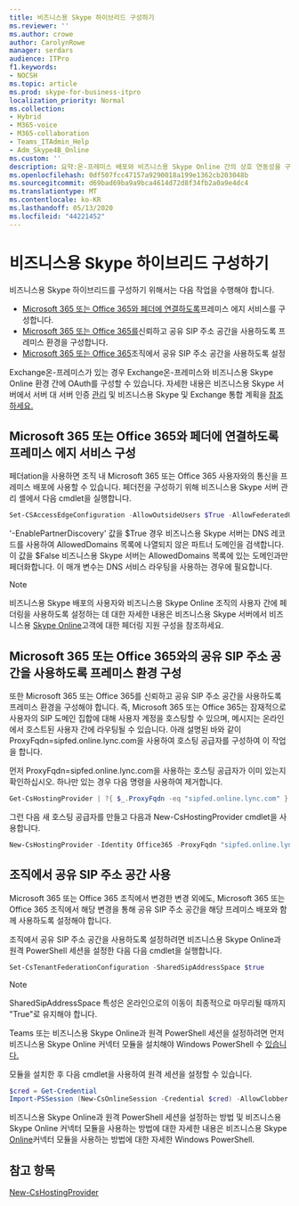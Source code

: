 ```yaml
---
title: 비즈니스용 Skype 하이브리드 구성하기
ms.reviewer: ''
ms.author: crowe
author: CarolynRowe
manager: serdars
audience: ITPro
f1.keywords:
- NOCSH
ms.topic: article
ms.prod: skype-for-business-itpro
localization_priority: Normal
ms.collection:
- Hybrid
- M365-voice
- M365-collaboration
- Teams_ITAdmin_Help
- Adm_Skype4B_Online
ms.custom: ''
description: 요약:온-프레미스 배포와 비즈니스용 Skype Online 간의 상호 연동성을 구성하는 방법을 설명합니다.
ms.openlocfilehash: 0df507fcc47157a9290018a199e1362cb203048b
ms.sourcegitcommit: d69bad69ba9a9bca4614d72d8f34fb2a0a9e4dc4
ms.translationtype: MT
ms.contentlocale: ko-KR
ms.lasthandoff: 05/13/2020
ms.locfileid: "44221452"
---
```

# <a name="configure-skype-for-business-hybrid"></a>비즈니스용 Skype 하이브리드 구성하기

비즈니스용 Skype 하이브리드를 구성하기 위해서는 다음 작업을 수행해야 합니다.

- [Microsoft 365 또는 Office 365와 페더에 연결하도록](#configure-your-on-premises-edge-service-to-federate-with-microsoft-365-or-office-365)프레미스 에지 서비스를 구성합니다.
- [Microsoft 365 또는 Office 365를](#configure-your-on-premises-environment-to-enable-shared-sip-address-space-with-microsoft-365-or-office-365)신뢰하고 공유 SIP 주소 공간을 사용하도록 프레미스 환경을 구성합니다.
- [Microsoft 365 또는 Office 365](#enable-shared-sip-address-space-in-your-organization)조직에서 공유 SIP 주소 공간을 사용하도록 설정

Exchange온-프레미스가 있는 경우 Exchange온-프레미스와 비즈니스용 Skype Online 환경 간에 OAuth를 구성할 수 있습니다. 자세한 내용은 비즈니스용 Skype 서버에서 서버 대 서버 인증 [관리](https://docs.microsoft.com/SkypeForBusiness/manage/authentication/server-to-server-and-partner-applications) 및 비즈니스용 Skype 및 Exchange 통합 계획을 [참조하세요.](https://docs.microsoft.com/SkypeForBusiness/plan-your-deployment/integrate-with-exchange/integrate-with-exchange#feature_support) 
  
## <a name="configure-your-on-premises-edge-service-to-federate-with-microsoft-365-or-office-365"></a>Microsoft 365 또는 Office 365와 페더에 연결하도록 프레미스 에지 서비스 구성

페더ation을 사용하면 조직 내 Microsoft 365 또는 Office 365 사용자와의 통신을 프레미스 배포에 사용할 수 있습니다. 페더전을 구성하기 위해 비즈니스용 Skype 서버 관리 셸에서 다음 cmdlet을 실행합니다.
  
```PowerShell
Set-CSAccessEdgeConfiguration -AllowOutsideUsers $True -AllowFederatedUsers $True -EnablePartnerDiscovery $True -UseDnsSrvRouting
```

'-EnablePartnerDiscovery' 값을 $True 경우 비즈니스용 Skype 서버는 DNS 레코드를 사용하여 AllowedDomains 목록에 나열되지 않은 파트너 도메인을 검색합니다. 이 값을 $False 비즈니스용 Skype 서버는 AllowedDomains 목록에 있는 도메인과만 페더화합니다. 이 매개 변수는 DNS 서비스 라우팅을 사용하는 경우에 필요합니다.

> [!NOTE]
> 비즈니스용 Skype 배포의 사용자와 비즈니스용 Skype Online 조직의 사용자 간에 페더링을 사용하도록 설정하는 데 대한 자세한 내용은 비즈니스용 Skype 서버에서 비즈니스용 [Skype Online](https://docs.microsoft.com/skypeforbusiness/manage/federation-and-external-access/federation-support/configuring-federation-support)고객에 대한 페더링 지원 구성을 참조하세요.


## <a name="configure-your-on-premises-environment-to-enable-shared-sip-address-space-with-microsoft-365-or-office-365"></a>Microsoft 365 또는 Office 365와의 공유 SIP 주소 공간을 사용하도록 프레미스 환경 구성

또한 Microsoft 365 또는 Office 365를 신뢰하고 공유 SIP 주소 공간을 사용하도록 프레미스 환경을 구성해야 합니다. 즉, Microsoft 365 또는 Office 365는 잠재적으로 사용자의 SIP 도메인 집합에 대해 사용자 계정을 호스팅할 수 있으며, 메시지는 온라인에서 호스트된 사용자 간에 라우팅될 수 있습니다.  아래 설명된 바와 같이 ProxyFqdn=sipfed.online.lync.com을 사용하여 호스팅 공급자를 구성하여 이 작업을 합니다.

먼저 ProxyFqdn=sipfed.online.lync.com을 사용하는 호스팅 공급자가 이미 있는지 확인하십시오. 하나만 있는 경우 다음 명령을 사용하여 제거합니다.

```PowerShell
Get-CsHostingProvider | ?{ $_.ProxyFqdn -eq "sipfed.online.lync.com" } | Remove-CsHostingProvider
```

그런 다음 새 호스팅 공급자를 만들고 다음과 New-CsHostingProvider cmdlet을 사용합니다. 

```PowerShell
New-CsHostingProvider -Identity Office365 -ProxyFqdn "sipfed.online.lync.com" -Enabled $true -EnabledSharedAddressSpace $true -HostsOCSUsers $true -VerificationLevel UseSourceVerification -IsLocal $false -AutodiscoverUrl https://webdir.online.lync.com/Autodiscover/AutodiscoverService.svc/root 
```

 ## <a name="enable-shared-sip-address-space-in-your-organization"></a>조직에서 공유 SIP 주소 공간 사용
  
Microsoft 365 또는 Office 365 조직에서 변경한 변경 외에도, Microsoft 365 또는 Office 365 조직에서 해당 변경을 통해 공유 SIP 주소 공간을 해당 프레미스 배포와 함께 사용하도록 설정해야 합니다.  

조직에서 공유 SIP 주소 공간을 사용하도록 설정하려면 비즈니스용 Skype Online과 원격 PowerShell 세션을 설정한 다음 다음 cmdlet을 실행합니다.
  
```PowerShell
Set-CsTenantFederationConfiguration -SharedSipAddressSpace $true
```

> [!NOTE]
> SharedSipAddressSpace 특성은 온라인으로의 이동이 최종적으로 마무리될 때까지 "True"로 유지해야 합니다. 
  
Teams 또는 비즈니스용 Skype Online과 원격 PowerShell 세션을 설정하려면 먼저 비즈니스용 Skype Online 커넥터 모듈을 설치해야 Windows PowerShell 수 [있습니다.](https://go.microsoft.com/fwlink/p/?LinkId=391911)
  
모듈을 설치한 후 다음 cmdlet을 사용하여 원격 세션을 설정할 수 있습니다.
  
```PowerShell
$cred = Get-Credential
Import-PSSession (New-CsOnlineSession -Credential $cred) -AllowClobber
```

비즈니스용 Skype Online과 원격 PowerShell 세션을 설정하는 방법 및 비즈니스용 Skype Online 커넥터 모듈을 사용하는 방법에 대한 자세한 내용은 비즈니스용 Skype [Online](https://docs.microsoft.com/SkypeForBusiness/set-up-your-computer-for-windows-powershell/set-up-your-computer-for-windows-powershell)커넥터 모듈을 사용하는 방법에 대한 자세한 Windows PowerShell.
  


## <a name="see-also"></a>참고 항목

[New-CsHostingProvider](https://docs.microsoft.com/powershell/module/skype/new-cshostingprovider?view=skype-ps)
